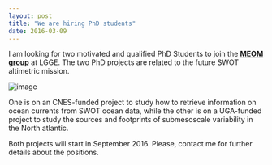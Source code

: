```yaml
---
layout: post
title: "We are hiring PhD students"
date: 2016-03-09
---
```

I am looking for two motivated and qualified PhD Students to join the **[MEOM group](http://lgge.osug.fr/meom/)** at LGGE. The two PhD projects are related to the future SWOT altimetric mission.

![image]({{site.baseurl}}/img/SWOT_design.png "SWOT design")


One is on an CNES-funded project to study how to retrieve information  on ocean currents from SWOT ocean data, while the other is on a UGA-funded project to study the sources and footprints of submesoscale variability in the North atlantic. 

Both projects will start in September 2016. Please,  contact me for further details about the positions.
